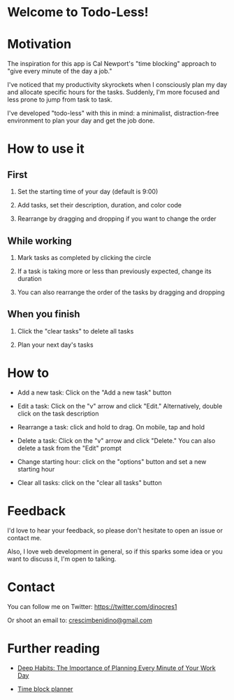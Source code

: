 # Welcome to Todo-Less!

# Motivation

The inspiration for this app is Cal Newport's "time blocking" approach to "give every minute of the day a job."

I've noticed that my productivity skyrockets when I consciously plan my day and allocate specific hours for the tasks. Suddenly, I'm more focused and less prone to jump from task to task.

I've developed "todo-less" with this in mind: a minimalist, distraction-free environment to plan your day and get the job done.

# How to use it

## First

1. Set the starting time of your day (default is 9:00)

2. Add tasks, set their description, duration, and color code

3. Rearrange by dragging and dropping if you want to change the order

## While working

1. Mark tasks as completed by clicking the circle

2. If a task is taking more or less than previously expected, change its duration

3. You can also rearrange the order of the tasks by dragging and dropping

## When you finish

1. Click the "clear tasks" to delete all tasks

2. Plan your next day's tasks

# How to

- Add a new task: Click on the "Add a new task" button

- Edit a task: Click on the "v" arrow and click "Edit." Alternatively, double click on the task description

- Rearrange a task: click and hold to drag. On mobile, tap and hold

- Delete a task: Click on the "v" arrow and click "Delete." You can also delete a task from the "Edit" prompt

- Change starting hour: click on the "options" button and set a new starting hour

- Clear all tasks: click on the "clear all tasks" button

# Feedback

I'd love to hear your feedback, so please don't hesitate to open an issue or contact me.

Also, I love web development in general, so if this sparks some idea or you want to discuss it, I'm open to talking.

# Contact

You can follow me on Twitter: https://twitter.com/dinocres1

Or shoot an email to: crescimbenidino@gmail.com

# Further reading

- [Deep Habits: The Importance of Planning Every Minute of Your Work Day](https://www.calnewport.com/blog/2013/12/21/deep-habits-the-importance-of-planning-every-minute-of-your-work-day/)

- [Time block planner](https://www.timeblockplanner.com/)
